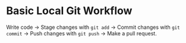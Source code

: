 # Basic Local Git Workflow

Write code -> Stage changes with `git add` -> Commit changes with `git commit` -> Push changes with `git push` -> Make a pull request.
